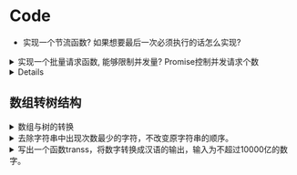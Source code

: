 # Code

- 实现一个节流函数? 如果想要最后一次必须执行的话怎么实现?
<details>
  <summary>
   实现一个批量请求函数, 能够限制并发量? Promise控制并发请求个数
  </summary>

```javascript
function multiRequest(urls, maxNum) {
  const len = urls.length // 请求总数量
  const res = new Array(len).fill(0) // 请求结果数组
  let sendCount = 0 // 已发送的请求数量
  let finishCount = 0 // 已完成的请求数量
  return new Promise((resolve, reject) => {
    // 首先发送 maxNum 个请求，注意：请求数可能小于 maxNum，所以也要满足条件2
    // 同步的 创建maxNum个next并行请求 然后才去执行异步的fetch 所以一上来就有5个next并行执行
    while (sendCount < maxNum && sendCount < len) {
      next()
    }
    function next() {
      let current = sendCount++ // 当前发送的请求数量，后加一 保存当前请求url的位置
      // 递归出口
      if (finishCount >= len) {
        // 如果所有请求完成，则解决掉 Promise，终止递归
        resolve(res)
        return
      }
      const url = urls[current]
      fetch(url).then(
        (result) => {
          finishCount++
          res[current] = result
          if (current < len) {
            // 如果请求没有发送完，继续发送请求
            next()
          }
        },
        (err) => {
          finishCount++
          res[current] = err
          if (current < len) {
            // 如果请求没有发送完，继续发送请求
            next()
          }
        }
      )
    }
  })
}
```

</details>

<summary>

</summary>
<details>
  BtnXXClick
</details>

## 数组转树结构

<details>
<summary>
  数组与树的转换  
</summary>

```javascript
const arr = [
  { id: 2, name: '部门B', pid: 0 },
  { id: 3, name: '部门C', pid: 1 },
  { id: 1, name: '部门A', pid: 2 },
  { id: 4, name: '部门D', pid: 1 },
  { id: 5, name: '部门E', pid: 2 },
  { id: 6, name: '部门F', pid: 3 },
  { id: 7, name: '部门G', pid: 2 },
  { id: 8, name: '部门H', pid: 4 },
]

// 添加多条数据
// const rrr = new Array(300).fill().map((it, index) => {
//   return {
//     id: 9 + index,
//     name: `${index}部门H`,
//     pid: 2,
//   }
// })
// arr.push(...rrr)
```

```javascript
// 方法一
/**
 * @param {arr: array 原数组数组, id: number 父节点id}
 * @return {children: array 子数组}
 */
function getChildren(arr, id) {
  const res = []
  for (const item of arr) {
    if (item.pid === id) {
      // 找到当前id的子元素
      // 插入子元素，每个子元素的children通过回调生成
      res.push({
        ...item,
        children: getChildren(arr, item.id),
      })
    }
  }
  return res
}

// 方法二
function toTree(data) {
  const cache = {}
  data.forEach((it) => {
    cache[it.id] = it
  })

  const res = []
  data.forEach((it) => {
    const parent = cache[it.pid]
    if (parent) (parent.children || (parent.children = [])).push(it)
    else res.push(it)
  })

  return res[0]
}
```

树转数组

```javascript
// 方法一
function flat(obj, res = []) {
  // 默认初始结果数组为[]
  res.push(obj) // 当前元素入栈
  // 若元素包含children，则遍历children并递归调用使每一个子元素入栈
  if (obj.children && obj.children.length) {
    for (const item of obj.children) {
      flat(item, res)
    }
  }
  return res
}

// 方法二
function toLine(data) {
  const res = []
  const parent = { ...data }
  delete parent.children
  res.push(parent)
  const off = (ojb) => {
    ojb.children &&
      ojb.children.forEach((ii) => {
        if (ii.children && ii.children.length) off(ii)
        res.push(ii)
        delete ii.children
      })
  }
  off(data)
  return res
}
```

</details>

<details>
  <summary>去除字符串中出现次数最少的字符，不改变原字符串的顺序。</summary>

```javascript
“ababac” —— “ababa”
“aaabbbcceeff” —— “aaabbb”
```

</details>

<details>
<summary>写出一个函数transs，将数字转换成汉语的输出，输入为不超过10000亿的数字。</summary>

- [Gin 官方文档](https://gin-gonic.com/zh-cn/docs/)
- [Gin 中文文档](https://www.kancloud.cn/shuangdeyu/gin_book/949411)
- [gin-vue-admin](https://www.gin-vue-admin.com/)
- [轻量级 Web 框架 Gin 结构分析](http://blog.itpub.net/31561269/viewspace-2637490/)
- [更多](https://www.bookstack.cn/explore?cid=168)

</details>
